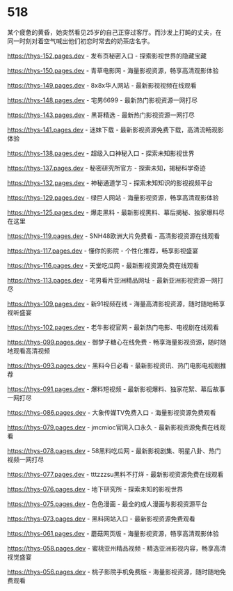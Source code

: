 # 518
某个疲惫的黄昏，她突然看见25岁的自己正穿过客厅。而沙发上打盹的丈夫，在同一时刻对着空气喊出他们初恋时常去的奶茶店名字。

https://thys-152.pages.dev - 发布页秘密入口 - 探索影视世界的隐藏宝藏

https://thys-150.pages.dev - 青草电影网 - 海量影视资源，畅享高清观影体验

https://thys-149.pages.dev - 8x8x华人网站 - 最新影视视频在线观看

https://thys-148.pages.dev - 宅男6699 - 最新热门影视资源一网打尽

https://thys-143.pages.dev - 黑哥精选 - 最新热门影视资源一网打尽

https://thys-141.pages.dev - 迷妹下载 - 最新影视资源免费下载，高清流畅观影体验

https://thys-138.pages.dev - 超级入口神秘入口 - 探索未知影视世界

https://thys-137.pages.dev - 秘密研究所官方 - 探索未知，揭秘科学奇迹

https://thys-132.pages.dev - 神秘通道学习 - 探索未知知识的影视视频平台

https://thys-129.pages.dev - 绿巨人网站 - 海量影视资源，畅享高清观影体验

https://thys-125.pages.dev - 爆走黑料 - 最新影视黑料、幕后揭秘、独家爆料尽在这里

https://thys-119.pages.dev - SNH48欧洲大片免费看 - 高清影视资源在线观看

https://thys-117.pages.dev - 懂你的影院 - 个性化推荐，畅享影视盛宴

https://thys-116.pages.dev - 天堂吃瓜网 - 最新影视资源免费在线观看

https://thys-113.pages.dev - 宅男看片亚洲精品网址 - 最新亚洲影视资源一网打尽

https://thys-109.pages.dev - 新91视频在线 - 海量高清影视资源，随时随地畅享视听盛宴

https://thys-102.pages.dev - 老牛影视官网 - 最新热门电影、电视剧在线观看

https://thys-099.pages.dev - 御梦子糖心在线免费 - 畅享海量影视资源，随时随地观看高清视频

https://thys-093.pages.dev - 黑料今日必看 - 最新影视资讯、热门电影电视剧推荐

https://thys-091.pages.dev - 爆料短视频 - 最新影视爆料、独家花絮、幕后故事一网打尽

https://thys-086.pages.dev - 大象传媒TV免费入口 - 海量影视资源免费观看

https://thys-079.pages.dev - jmcmioc官网入口永久 - 最新影视资源免费在线观看

https://thys-078.pages.dev - 58黑料吃瓜网 - 最新影视剧集、明星八卦、热门视频一网打尽

https://thys-077.pages.dev - tttzzzsu黑料不打烊 - 最新影视资源免费在线观看

https://thys-076.pages.dev - 地下研究所 - 探索未知的影视世界

https://thys-075.pages.dev - 色色漫画 - 最全的成人漫画与影视资源平台

https://thys-073.pages.dev - 黑料网站入口 - 最新影视资源免费观看

https://thys-061.pages.dev - 蘑菇网页版 - 海量影视资源，畅享高清观影体验

https://thys-058.pages.dev - 蜜桃亚州精品视频 - 精选亚洲影视内容，畅享高清视觉盛宴

https://thys-056.pages.dev - 桃子影院手机免费版 - 海量影视资源，随时随地免费观看
